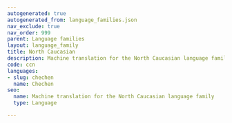 ```yaml
---
autogenerated: true
autogenerated_from: language_families.json
nav_exclude: true
nav_order: 999
parent: Language families
layout: language_family
title: North Caucasian
description: Machine translation for the North Caucasian language family
code: ccn
languages:
- slug: chechen
  name: Chechen
seo:
  name: Machine translation for the North Caucasian language family
  type: Language

---
```


